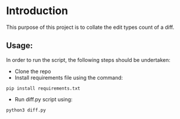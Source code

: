 # Introduction
This purpose of this project is to collate the edit types count of a diff. 


## Usage:
In order to run the script, the following steps should be undertaken:
- Clone the repo
- Install requirements file using the command:
```
pip install requirements.txt
```
- Run diff.py script using:
```
python3 diff.py
```


